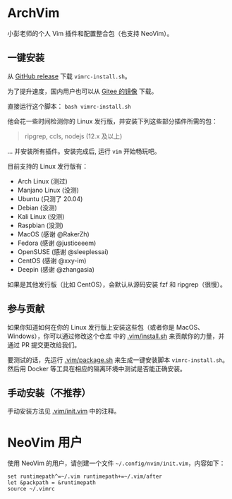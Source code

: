 # ArchVim

小彭老师的个人 Vim 插件和配置整合包（也支持 NeoVim）。

## 一键安装

从 [GitHub release](https://github.com/archibate/vimrc/releases) 下载 `vimrc-install.sh`。

为了提升速度，国内用户也可以从 [Gitee 的镜像](https://gitee.com/archibate/vimrc/releases) 下载。

直接运行这个脚本： `bash vimrc-install.sh`

他会花一些时间检测你的 Linux 发行版，并安装下列这些部分插件所需的包：

> ripgrep, ccls, nodejs (12.x 及以上)

... 并安装所有插件。安装完成后, 运行 `vim` 开始畅玩吧。

目前支持的 Linux 发行版有：

- Arch Linux (测过)
- Manjano Linux (没测)
- Ubuntu (只测了 20.04)
- Debian (没测)
- Kali Linux (没测)
- Raspbian (没测)
- MacOS (感谢 @RakerZh)
- Fedora (感谢 @justiceeem)
- OpenSUSE (感谢 @sleeplessai)
- CentOS (感谢 @xxy-im)
- Deepin (感谢 @zhangasia)

如果是其他发行版（比如 CentOS），会默认从源码安装 fzf 和 ripgrep（很慢）。

## 参与贡献

如果你知道如何在你的 Linux 发行版上安装这些包（或者你是 MacOS、Windows），你可以通过修改这个仓库
中的 [.vim/install.sh](.vim/install.sh) 来贡献你的力量，并通过 PR 提交更改给我们。

要测试的话，先运行 [.vim/package.sh](.vim/package.sh) 来生成一键安装脚本 `vimrc-install.sh`。
然后用 Docker 等工具在相应的隔离环境中测试是否能正确安装。

## 手动安装（不推荐）

手动安装方法见 [.vim/init.vim](.vim/init.vim) 中的注释。

# NeoVim 用户

使用 NeoVim 的用户，请创建一个文件 `~/.config/nvim/init.vim`，内容如下：

```vim
set runtimepath^=~/.vim runtimepath+=~/.vim/after
let &packpath = &runtimepath
source ~/.vimrc
```
